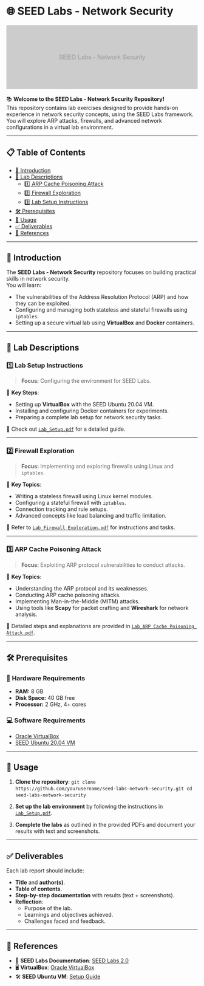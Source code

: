 # 🌐 SEED Labs - Network Security

![SEED Labs Banner](banner.png "SEED Labs Banner")


📚 **Welcome to the SEED Labs - Network Security Repository!**  
This repository contains lab exercises designed to provide hands-on experience in network security concepts, using the SEED Labs framework. You will explore ARP attacks, firewalls, and advanced network configurations in a virtual lab environment.

---

## 📋 Table of Contents

- [🚀 Introduction](#-introduction)
- [🧪 Lab Descriptions](#-lab-descriptions)
  - [1️⃣ ARP Cache Poisoning Attack](#1️⃣-arp-cache-poisoning-attack)
  - [2️⃣ Firewall Exploration](#2️⃣-firewall-exploration)
  - [3️⃣ Lab Setup Instructions](#3️⃣-lab-setup-instructions)
- [🛠️ Prerequisites](#️-prerequisites)
- [📖 Usage](#-usage)
- [✅ Deliverables](#-deliverables)
- [🔗 References](#-references)

---

## 🚀 Introduction

The **SEED Labs - Network Security** repository focuses on building practical skills in network security.  
You will learn:
- The vulnerabilities of the Address Resolution Protocol (ARP) and how they can be exploited.
- Configuring and managing both stateless and stateful firewalls using `iptables`.
- Setting up a secure virtual lab using **VirtualBox** and **Docker** containers.

---

## 🧪 Lab Descriptions

### 1️⃣ Lab Setup Instructions
> **Focus:** Configuring the environment for SEED Labs.

📌 **Key Steps**:
- Setting up **VirtualBox** with the SEED Ubuntu 20.04 VM.
- Installing and configuring Docker containers for experiments.
- Preparing a complete lab setup for network security tasks.

📄 Check out [`Lab_Setup.pdf`](./Lab_Setup.pdf) for a detailed guide.

---

### 2️⃣ Firewall Exploration
> **Focus:** Implementing and exploring firewalls using Linux and `iptables`.

📌 **Key Topics**:
- Writing a stateless firewall using Linux kernel modules.
- Configuring a stateful firewall with `iptables`.
- Connection tracking and rule setups.
- Advanced concepts like load balancing and traffic limitation.

📄 Refer to [`Lab_Firewall Exploration.pdf`](./Lab_Firewall%20Exploration.pdf) for instructions and tasks.

---

### 3️⃣ ARP Cache Poisoning Attack
> **Focus:** Exploiting ARP protocol vulnerabilities to conduct attacks.

📌 **Key Topics**:
- Understanding the ARP protocol and its weaknesses.
- Conducting ARP cache poisoning attacks.
- Implementing Man-in-the-Middle (MITM) attacks.
- Using tools like **Scapy** for packet crafting and **Wireshark** for network analysis.

📄 Detailed steps and explanations are provided in [`Lab_ARP Cache Poisoning Attack.pdf`](./Lab_ARP%20Cache%20Poisoning%20Attack.pdf).

---

## 🛠️ Prerequisites

### 🔧 **Hardware Requirements**
- **RAM:** 8 GB  
- **Disk Space:** 40 GB free  
- **Processor:** 2 GHz, 4+ cores  

### 💻 **Software Requirements**
- [Oracle VirtualBox](https://www.virtualbox.org/wiki/Downloads)  
- [SEED Ubuntu 20.04 VM](https://seedsecuritylabs.org/labsetup.html)

---

## 📖 Usage

1. **Clone the repository**:
   `git clone https://github.com/yourusername/seed-labs-network-security.git
   cd seed-labs-network-security`

2. **Set up the lab environment** by following the instructions in [`Lab_Setup.pdf`](./Lab_Setup.pdf).

3. **Complete the labs** as outlined in the provided PDFs and document your results with text and screenshots.

---

## ✅ Deliverables

Each lab report should include:
- **Title** and **author(s)**.  
- **Table of contents**.  
- **Step-by-step documentation** with results (text + screenshots).  
- **Reflection**:
  - Purpose of the lab.
  - Learnings and objectives achieved.
  - Challenges faced and feedback.

---

## 🔗 References

- 📘 **SEED Labs Documentation**: [SEED Labs 2.0](https://seedsecuritylabs.org/labs.html)  
- 🖥️ **VirtualBox**: [Oracle VirtualBox](https://www.virtualbox.org/)  
- 🛠️ **SEED Ubuntu VM**: [Setup Guide](https://seedsecuritylabs.org/labsetup.html)
